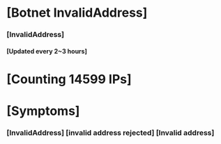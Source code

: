 # [Botnet InvalidAddress]
### [InvalidAddress]
#### [Updated every 2~3 hours]

# [Counting 14599 IPs]

# [Symptoms] 

###   [InvalidAddress] [invalid address rejected] [Invalid address]
